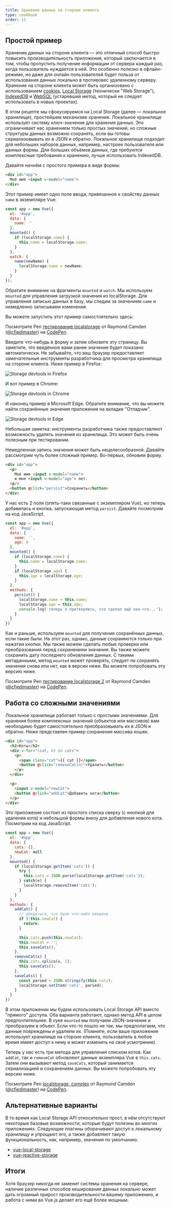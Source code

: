 ```yaml
---
title: Хранение данных на стороне клиента
type: cookbook
order: 11
---
```


## Простой пример

Хранение данных на стороне клиента — это отличный способ быстро повысить производительность приложения, который заключается в том, чтобы пропустить получение информации от сервера каждый раз, когда пользователь нуждается в ней. Это особенно полезно в офлайн-режиме, но даже для онлайн пользователей будет польза от использования данных локально в противовес удаленному серверу. Хранение на стороне клиента может быть организовано с использованием [cookies](https://developer.mozilla.org/ru/docs/Web/HTTP/Cookies), [Local Storage](https://developer.mozilla.org/ru/docs/Web/API/Web_Storage_API) (технически "Web Storage"), [IndexedDB](https://developer.mozilla.org/ru/docs/IndexedDB) и [WebSQL](https://www.w3.org/TR/webdatabase/) (устаревший метод, который не следует использовать в новых проектах).

В этом рецепте мы сфокусируемся на Local Storage (далее — локальное хранилище), простейшем механизме хранения. Локальное хранилище использует систему ключ-значение для хранения данных. Это ограничивает нас хранением только простых значений, но сложные структуры данных возможно сохранять, если вы готовы сериализовывать их в JSON и обратно. Локальное хранилище подходит для небольших наборов данных, например, настроек пользователя или данных формы. Для больших объёмов данных, где требуются комплексные требования к хранению, лучше использовать IndexedDB.

Давайте начнём с простого примера в виде формы:

``` html
<div id="app">
  Моё имя <input v-model="name">
</div>
```

Этот пример имеет одно поле ввода, привязанное к свойству данных `name` в экземпляре Vue:

``` js
const app = new Vue({
  el: '#app',
  data: {
    name: ''
  },
  mounted() {
    if (localStorage.name) {
      this.name = localStorage.name;
    }
  },
  watch: {
    name(newName) {
      localStorage.name = newName;
    }
  }
});
```

Обратите внимание на фрагменты `mounted` и `watch`. Мы используем `mounted` для управления загрузкой значения из localStorage. Для управления записью данных в базу, мы следим за значением `name` и немедленно записываем изменения.

Вы можете запустить этот пример самостоятельно здесь:

<p data-height="265" data-theme-id="0" data-slug-hash="KodaKb" data-default-tab="js,result" data-user="cfjedimaster" data-embed-version="2" data-pen-title="testing localstorage" class="codepen">Посмотрите Pen <a href="https://codepen.io/cfjedimaster/pen/KodaKb/">тестирование localstorage</a> от Raymond Camden (<a href="https://codepen.io/cfjedimaster">@cfjedimaster</a>) на <a href="https://codepen.io">CodePen</a>.</p>
<script async src="https://static.codepen.io/assets/embed/ei.js"></script>

Введите что-нибудь в форму и затем обновите эту страницу. Вы заметите, что введённое вами ранее значение будет показано автоматически. Не забывайте, что ваш браузер предоставляет замечательные инструменты разработчика для просмотра хранилища на стороне клиента. Ниже пример в Firefox:

![Storage devtools in Firefox](/images/devtools-storage.png)

И вот пример в Chrome:

![Storage devtools in Chrome](/images/devtools-storage-chrome.png)

И наконец пример в Microsoft Edge. Обратите внимание, что вы можете найти сохранённые значения приложения на вкладке "Отладчик".

![Storage devtools in Edge](/images/devtools-storage-edge.png)

<p class="tip">Небольшая заметка: инструменты разработчика также предоставляют возможность удалять значения из хранилища. Это может быть очень полезным при тестировании.</p>

Немедленная запись значения может быть нецелесообразной. Давайте рассмотрим чуть более сложный пример. Во-первых, обновим форму.

``` html
<div id="app">
  <p>
    Моё имя <input v-model="name">
    и мне <input v-model="age"> лет.
  <p/>
  <button @click="persist">Сохранить</button>
</div>
```

У нас есть 2 поля (опять-таки связанные с экземпляром Vue), но теперь добавилась и кнопка, запускающая метод `persist`. Давайте посмотрим на код JavaScript.

``` js
const app = new Vue({
  el: '#app',
  data: {
    name: '',
    age: 0
  },
  mounted() {
    if (localStorage.name) {
      this.name = localStorage.name;
    }
    if (localStorage.age) {
      this.age = localStorage.age;
    }
  },
  methods: {
    persist() {
      localStorage.name = this.name;
      localStorage.age = this.age;
      console.log('теперь я притворяюсь, что сделал ещё кое-что...');
    }
  }
})
```

Как и раньше, используем `mounted` для получения сохранённых данных, если такие были. На этот раз, однако, данные сохраняются только при нажатии кнопки. Мы также можем сделать любые проверки или преобразования перед сохранением значения. Вы также можете сохранить дату последнего обновления данных. С такими метаданными, метод `mounted` может проверять, следует ли сохранять значения снова или нет, как в версии ниже. Вы можете попробовать эту версию ниже.

<p data-height="265" data-theme-id="0" data-slug-hash="rdOjLN" data-default-tab="js,result" data-user="cfjedimaster" data-embed-version="2" data-pen-title="testing localstorage 2" class="codepen">Посмотрите Pen <a href="https://codepen.io/cfjedimaster/pen/rdOjLN/">тестирование localstorage 2</a> от Raymond Camden (<a href="https://codepen.io/cfjedimaster">@cfjedimaster</a>) на <a href="https://codepen.io">CodePen</a>.</p>
<script async src="https://static.codepen.io/assets/embed/ei.js"></script>

## Работа со сложными значениями

Локальное хранилище работает только с простыми значениями. Для хранения более комплексных значений (объектов или массивов) вам необходимо будет самостоятельно преобразовывать их в JSON и обратно. Ниже представлен пример сохранения массива кошек.

``` html
<div id="app">
  <h2>Коты</h2>
  <div v-for="(cat, n) in cats">
    <p>
      <span class="cat">{{ cat }}</span>
      <button @click="removeCat(n)">Удалить</button>
    </p>
  </div>

  <p>
    <input v-model="newCat">
    <button @click="addCat">Добавить кота</button>
  </p>
</div>
```

Это приложение состоит из простого списка сверху (с кнопкой для удаления кота) и небольшой формы внизу для добавления нового кота. Посмотрим на код JavaScript.

``` js
const app = new Vue({
  el: '#app',
  data: {
    cats: [],
    newCat: null
  },
  mounted() {
    if (localStorage.getItem('cats')) {
      try {
        this.cats = JSON.parse(localStorage.getItem('cats'));
      } catch(e) {
        localStorage.removeItem('cats');
      }
    }
  },
  methods: {
    addCat() {
      // убедиться, что было что-либо введено
      if (!this.newCat) {
        return;
      }

      this.cats.push(this.newCat);
      this.newCat = '';
      this.saveCats();
    },
    removeCat(x) {
      this.cats.splice(x, 1);
      this.saveCats();
    },
    saveCats() {
      const parsed = JSON.stringify(this.cats);
      localStorage.setItem('cats', parsed);
    }
  }
})
```

В этом приложении мы будем использовать Local Storage API вместо "прямого" доступа. Оба варианта работают, однако метод API в целом предпочтительнее. В хуке `mounted` мы получаем JSON-значение и преобразуем в объект. Если что-то пошло не так, мы предполагаем, что данные повреждены и удаляем их. (Помните, если ваше приложение использует хранилище на стороне клиента, пользователь в любое время имеет доступ к нему и может изменить на своё усмотрение).

Теперь у нас есть три метода для управления списком котов. Как `addCat`, так и `removeCat` обновляют данные экземпляра Vue в `this.cats`. Затем они вызывают метод `saveCats`, который занимается сериализацией и сохранением данных. Вы можете попробовать эту версию ниже.

<p data-height="265" data-theme-id="0" data-slug-hash="qoYbyW" data-default-tab="js,result" data-user="cfjedimaster" data-embed-version="2" data-pen-title="localstorage, complex" class="codepen">Посмотрите Pen <a href="https://codepen.io/cfjedimaster/pen/qoYbyW/">localstorage, complex</a> от Raymond Camden (<a href="https://codepen.io/cfjedimaster">@cfjedimaster</a>) на <a href="https://codepen.io">CodePen</a>.</p>
<script async src="https://static.codepen.io/assets/embed/ei.js"></script>

## Альтернативные варианты

В то время как Local Storage API относительно прост, в нём отсутствуют некоторые базовые возможности, которые будут полезны во многих приложениях. Следующие плагины оборачивают доступ к локальному хранилищу и упрощают его, а также добавляют такую функциональность, как, например, значения по умолчанию.

* [vue-local-storage](https://github.com/pinguinjkeke/vue-local-storage)
* [vue-reactive-storage](https://github.com/ropbla9/vue-reactive-storage)

## Итоги

Хотя браузер никогда не заменит системы хранения на сервере, наличие различных способов кеширования данных локально может дать огромный прирост производительности вашему приложению, и работа с ними во Vue.js делает его ещё более мощным.
